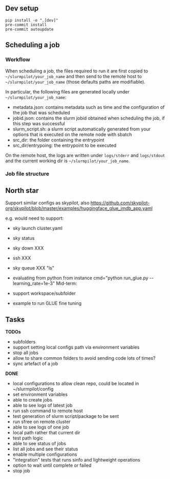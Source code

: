 ## Dev setup

```
pip install -e ".[dev]"
pre-commit install 
pre-commit autoupdate
```

## Scheduling a job
### Workflow
When scheduling a job, the files required to run it are first copied to `~/slurmpilot/your_job_name` and then
send to the remote host to `~/slurmpilot/your_job_name` (those defaults paths are modifiable).

In particular, the following files are generated locally under `~/slurmpilot/your_job_name`:
* metadata.json: contains metadata such as time and the configuration of the job that was scheduled
* jobid.json: contains the slurm jobid obtained when scheduling the job, if this step was successful
* slurm_script.sh: a slurm script automatically generated from your options that is executed on the remote node with sbatch
* src_dir: the folder containing the entrypoint
* src_dir/entrypoing: the entrypoint to be executed

On the remote host, the logs are written under `logs/stderr` and `logs/stdout` and the current working dir is `~/slurmpilot/your_job_name`. 




### Job file structure



## North star
Support similar configs as skypilot, also 
https://github.com/skypilot-org/skypilot/blob/master/examples/huggingface_glue_imdb_app.yaml

e.g. would need to support:
* sky launch cluster.yaml
* sky status
* sky down XXX
* ssh XXX
* sky queue XXX "ls"

* evaluating from python from instance cmd="python run_glue.py --learning_rate=1e-3"
Mid-term: 
* support workspace/subfolder
* example to run GLUE fine tuning

## Tasks

**TODOs**
* subfolders
* support setting local configs path via environment variables
* stop all jobs
* allow to share common folders to avoid sending code lots of times?
* sync artefact of a job

**DONE**
* local configurations to allow clean repo, could be located in ~/slurmpilot/config
* set environment variables
* able to create jobs
* able to see logs of latest job
* run ssh command to remote host
* test generation of slurm script/package to be sent
* run sfree on remote cluster
* able to see logs of one job
* local path rather that current dir
* test path logic
* able to see status of jobs
* list all jobs and see their status
* enable multiple configurations
* "integration" tests that runs sinfo and lightweight operations 
* option to wait until complete or failed
* stop job

